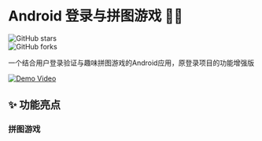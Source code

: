 # Android 登录与拼图游戏 🧩🔐  

![GitHub stars](https://img.shields.io/github/stars/your-username/Android_login_and_jigsaw_puzzle?style=social)  
![GitHub forks](https://img.shields.io/github/forks/your-username/Android_login_and_jigsaw_puzzle?style=social)  

一个结合用户登录验证与趣味拼图游戏的Android应用，原登录项目的功能增强版  

[![Demo Video](https://img.shields.io/badge/演示视频-点击观看-red?style=for-the-badge)](https://example.com/demo.mp4)  

## ✨ 功能亮点  

### 拼图游戏  
